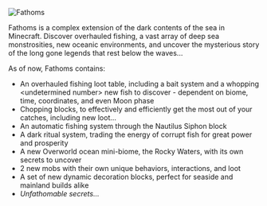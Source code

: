 ![Fathoms](https://github.com/user-attachments/assets/15714884-4722-4c51-b731-ac3f2e68e69c)

Fathoms is a complex extension of the dark contents of the sea in Minecraft. Discover overhauled fishing, a vast array of deep sea monstrosities, new oceanic environments, and uncover the mysterious story of the long gone legends that rest below the waves...

As of now, Fathoms contains:
- An overhauled fishing loot table, including a bait system and a whopping \<undetermined number\> new fish to discover - dependent on biome, time, coordinates, and even Moon phase
- Chopping blocks, to effectively and efficiently get the most out of your catches, including new loot...
- An automatic fishing system through the Nautilus Siphon block
- A dark ritual system, trading the energy of corrupt fish for great power and prosperity
- A new Overworld ocean mini-biome, the Rocky Waters, with its own secrets to uncover
- 2 new mobs with their own unique behaviors, interactions, and loot
- A set of new dynamic decoration blocks, perfect for seaside and mainland builds alike
- _Unfathomable secrets..._
